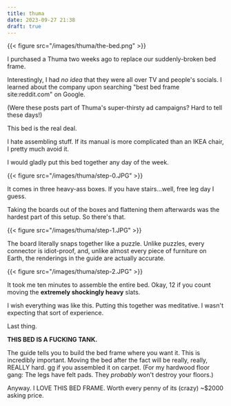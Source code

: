 ```yaml
---
title: thuma
date: 2023-09-27 21:38
draft: true
---
```


{{< figure src="/images/thuma/the-bed.png" >}}

I purchased a Thuma two weeks ago to replace our suddenly-broken bed frame.

Interestingly, I had _no idea_ that they were all over TV and people's socials.
I learned about the company upon searching "best bed frame site:reddit.com"
on Google.

(Were these posts part of Thuma's super-thirsty ad campaigns? Hard to
tell these days!)

This bed is the real deal.

I hate assembling stuff. If its manual is more complicated than an IKEA
chair, I pretty much avoid it.

I would gladly put this bed together any day of the week.

{{< figure src="/images/thuma/step-0.JPG" >}}

It comes in three heavy-ass boxes. If you have stairs...well, free leg day I
guess.

Taking the boards out of the boxes and flattening them afterwards was the
hardest part of this setup. So there's that.

{{< figure src="/images/thuma/step-1.JPG" >}}

The board literally snaps together like a puzzle. Unlike puzzles, every
connector is idiot-proof, and, unlike almost every piece of furniture on Earth,
the renderings in the guide are actually accurate.

{{< figure src="/images/thuma/step-2.JPG" >}}

It took me ten minutes to assemble the entire bed. Okay, 12 if you count moving
the **extremely shockingly heavy** slats.

I wish everything was like this. Putting this together was meditative. I wasn't
expecting that sort of experience.

Last thing.

**THIS BED IS A FUCKING TANK.**

The guide tells you to build the bed frame where you want it. This is
incredibly important. Moving the bed after the fact will be really, really,
REALLY hard. gg if you assembled it on carpet. (For my hardwood floor gang: The
legs have felt pads. They _probably_ won't destroy your floors.)

Anyway. I LOVE THIS BED FRAME. Worth every penny of its (crazy) ~$2000 asking
price.
